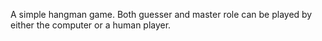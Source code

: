 A simple hangman game.  Both guesser and master role can be played by
either the computer or a human player. 
